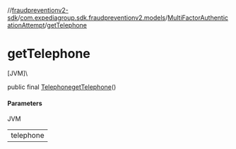 //[fraudpreventionv2-sdk](../../../index.md)/[com.expediagroup.sdk.fraudpreventionv2.models](../index.md)/[MultiFactorAuthenticationAttempt](index.md)/[getTelephone](get-telephone.md)

# getTelephone

[JVM]\

public final [Telephone](../-telephone/index.md)[getTelephone](get-telephone.md)()

#### Parameters

JVM

| |
|---|
| telephone |
